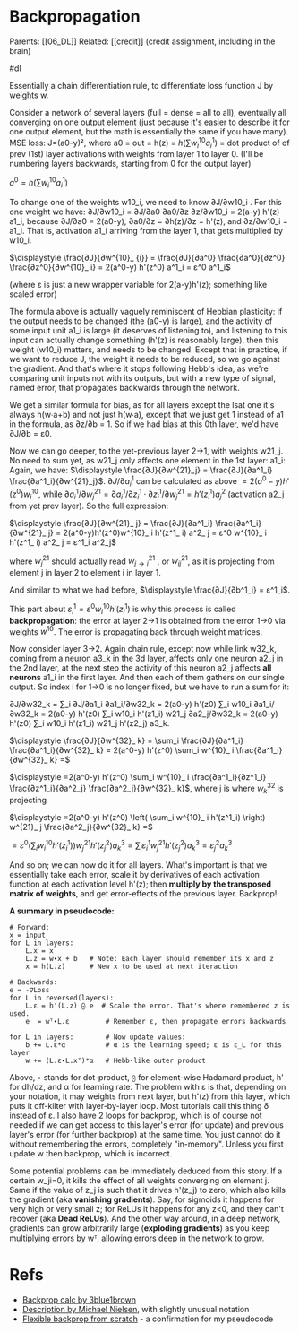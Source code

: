# Backpropagation

Parents: [[06_DL]]
Related: [[credit]] (credit assignment, including in the brain)

#dl


Essentially a chain differentiation rule, to differentiate loss function J by weights w.

Consider a network of several layers (full = dense = all to all), eventually all converging on one output element (just because it's easier to describe it for one output element, but the math is essentially the same if you have many). MSE loss: J=(a0-y)², where a0 = out = h(z) = $h(∑ w^{10}_i a^1_i)$ = dot product of of prev (1st) layer activations with weights from layer 1 to layer 0. (I'll be numbering layers backwards, starting from 0 for the output layer)

$a^0 = h (\sum w^{10}_ i a^1_i )$

To change one of the weights w10_i, we need to know ∂J/∂w10_i .
For this one weight we have: ∂J/∂w10_i = ∂J/∂a0 ∂a0/∂z ∂z/∂w10_i = 2(a-y) h'(z) a1_i,
because ∂J/∂a0 = 2(a0-y),
∂a0/∂z = ∂h(z)/∂z = h'(z), and
∂z/∂w10_i = a1_i. That is, activation a1_i arriving from the layer 1, that gets multiplied by w10_i.

$\displaystyle \frac{∂J}{∂w^{10}_ {i}} = \frac{∂J}{∂a^0} \frac{∂a^0}{∂z^0} \frac{∂z^0}{∂w^{10}_ i} = 2(a^0-y) h'(z^0) a^1_i = ε^0 a^1_i$

(where ε is just a new wrapper variable for 2(a-y)h'(z); something like scaled error)

The formula above is actually vaguely reminiscent of Hebbian plasticity: if the output needs to be changed (the (a0-y) is large), and the activity of some input unit a1_i is large (it deserves of listening to), and listening to this  input can actually change something (h'(z) is reasonably large), then this weight (w10_i) matters, and needs to be changed. Except that in practice, if we want to reduce J, the weight it needs to be reduced, so we go against the gradient. And that's where it stops following Hebb's idea, as we're comparing unit inputs not with its outputs, but with a new type of signal, named error, that propagates backwards through the network.

We get a similar formula for bias, as for all layers except the lsat one it's always h(w∙a+b) and not just h(w∙a), except that we just get 1 instead of a1 in the formula, as ∂z/∂b = 1. So if we had bias at this 0th layer, we'd have ∂J/∂b = ε0.

Now we can go deeper, to the yet-previous layer 2→1, with weights w21_j.
No need to sum yet, as w21_j only affects one element in the 1st layer: a1_i:
Again, we have:
$\displaystyle \frac{∂J}{∂w^{21}_j} = \frac{∂J}{∂a^1_i} \frac{∂a^1_i}{∂w^{21}_j}$.
$∂J/∂a^1_i$ can be calculated as above $= 2(a^0-y) h'(z^0) w^{10}_i$,
while $∂a^1_i/∂w^{21}_j = ∂a^1_i/∂z^1_i \cdot ∂z^1_i/∂w^{21}_j = h'(z^1_i) a^2_j$ (activation a2_j from yet prev layer).
So the full expression:

$\displaystyle \frac{∂J}{∂w^{21}_ j} = \frac{∂J}{∂a^1_i} \frac{∂a^1_i}{∂w^{21}_ j} = 2(a^0-y)h'(z^0)w^{10}_ i h'(z^1_ i) a^2_ j = ε^0 w^{10}_ i h'(z^1_ i) a^2_ j = ε^1_i a^2_j$

where $w^{21}_ j$ should actually read $w^{21}_ {j→i}$ , or $w^{21}_ {ij}$, as it is projecting from element j in layer 2 to element i in layer 1.

And similar to what we had before, $\displaystyle \frac{∂J}{∂b^1_i} = ε^1_i$.

This part about $ε^1_i = ε^0 w^{10}_ i h'(z^1_ i)$ is why this process is called **backpropagation**: the error at layer 2→1 is obtained from the error 1→0 via weights $w^{10}$. The error is propagating back through weight matrices.

Now consider layer 3→2. Again chain rule, except now while link w32_k, coming from a neuron a3_k in the 3d layer, affects only one neuron a2_j in the 2nd layer, at the next step the activity of this neuron a2_j affects **all neurons** a1_i in the first layer. And then each of them gathers on our single output. So index i for 1→0 is no longer fixed, but we have to run a sum for it:

∂J/∂w32_k = ∑_i ∂J/∂a1_i ∂a1_i/∂w32_k = 
2(a0-y) h'(z0) ∑_i w10_i ∂a1_i/∂w32_k = 
2(a0-y) h'(z0) ∑_i w10_i h'(z1_i) w21_j ∂a2_j/∂w32_k = 
2(a0-y) h'(z0) ∑_i w10_i h'(z1_i) w21_j h'(z2_j) a3_k.

$\displaystyle \frac{∂J}{∂w^{32}_ k} = \sum_i \frac{∂J}{∂a^1_i} \frac{∂a^1_i}{∂w^{32}_ k} = 2(a^0-y) h'(z^0) \sum_i w^{10}_ i \frac{∂a^1_i}{∂w^{32}_ k} =$

$\displaystyle =2(a^0-y) h'(z^0) \sum_i w^{10}_ i \frac{∂a^1_i}{∂z^1_i} \frac{∂z^1_i}{∂a^2_j} \frac{∂a^2_j}{∂w^{32}_ k}$,  where j is where $w^{32}_ k$ is projecting

$\displaystyle =2(a^0-y) h'(z^0) \left( \sum_i w^{10}_ i h'(z^1_i) \right) w^{21}_ j \frac{∂a^2_j}{∂w^{32}_ k} =$

$\displaystyle =ε^0 \left( \sum_i w^{10}_ i h'(z^1_i) \right) w^{21}_ j h'(z^2_j) a^3_k =  \sum_i ε^1_i w^{21}_ j h'(z^2_j) a^3_k = ε^2_j a^3_k$

And so on; we can now do it for all layers. What's important is that we essentially take each error, scale it by derivatives of each activation function at each activation level h'(z); then **multiply by the transposed matrix of weights**, and get error-effects of the previous layer. Backprop!

**A summary in pseudocode:**
```
# Forward:
x = input
for L in layers:
    L.x = x
    L.z = w∙x + b   # Note: Each layer should remember its x and z
    x = h(L.z)      # New x to be used at next iteraction
    
# Backwards:
e = -∇Loss
for L in reversed(layers):
    L.ε = h'(L.z) ⨀ e  # Scale the error. That's where remembered z is used.
    e  = wᵀ∙L.ε         # Remember ε, then propagate errors backwards    
    
for L in layers:        # Now update values:
    b += L.ε*α          # α is the learning speed; ε is ε_L for this layer
    w += (L.ε∙L.xᵀ)*α   # Hebb-like outer product
```

Above, `∙` stands for dot-product, `⨀` for element-wise Hadamard product, h' for dh/dz, and α for learning rate. The problem with ε is that, depending on your notation, it may weights from next layer, but h'(z) from this layer, which puts it off-kilter with layer-by-layer loop. Most tutorials call this thing δ instead of ε. I also have 2 loops for backprop, which is of course not needed if we can get access to this layer's error (for update) and previous layer's error (for further backprop) at the same time. You just cannot do it without remembering the errors, completely "in-memory". Unless you first update w then backprop, which is incorrect.

Some potential problems can be immediately deduced from this story. If a certain w_ji=0, it kills the effect of all weights converging on element j. Same if the value of z_j is such that it drives h'(z_j) to zero, which also kills the gradient (aka **vanishing gradients**). Say, for sigmoids it happens for very high or very small z; for ReLUs it happens for any z<0, and they can't recover (aka **Dead ReLUs**). And the other way around, in a deep network, gradients can grow arbitrarily large (**exploding gradients**) as you keep multiplying errors by wᵀ, allowing errors deep in the network to grow.

# Refs

* [Backprop calc by 3blue1brown](https://www.youtube.com/watch?v=tIeHLnjs5U8&list=PLZHQObOWTQDNU6R1_67000Dx_ZCJB-3pi&index=4)
* [Description by Michael Nielsen](http://neuralnetworksanddeeplearning.com/chap2.html), with slightly unusual notation
* [Flexible backprop from scratch](https://blog.zhaytam.com/2018/08/15/implement-neural-network-backpropagation/) - a confirmation for my pseudocode